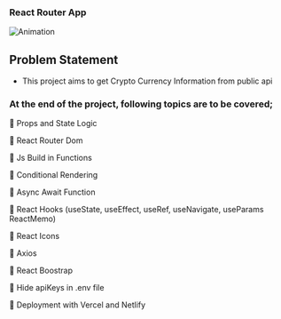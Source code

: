 ### React Router App


![Animation](https://user-images.githubusercontent.com/99739515/190128155-b6436338-ef56-4618-b241-3cf151544472.gif)

## Problem Statement

- This project aims to get Crypto Currency Information from public api

### At the end of the project, following topics are to be covered;

📌 Props and State Logic

📌 React Router Dom

📌 Js Build in Functions

📌 Conditional Rendering

📌 Async Await Function

📌 React Hooks (useState, useEffect, useRef, useNavigate, useParams ReactMemo)

📌 React Icons

📌 Axios

📌 React Boostrap

📌 Hide apiKeys in .env file

📌 Deployment with Vercel and Netlify

